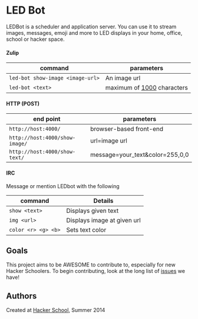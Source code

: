 LED Bot
=========

LEDBot is a scheduler and application server. You can use it to stream images, messages, emoji and more to LED displays in your home, office, school or hacker space.

#### Zulip

| command                              | parameters         |
| ------------------------------------ | ------------------ |
| ```led-bot show-image <image-url>``` | An image url  |
| ```led-bot <text>```       | maximum of [1000](https://github.com/marqsm/LED-bot/blob/master/textRenderer.py#L12) characters  |

#### HTTP (POST)

| end point                             | parameters         |
| ------------------------------------  | ------------------ |
| ```http://host:4000/```    			| browser-based front-end |
| ```http://host:4000/show-image/```    | url=image url  |
| ```http://host:4000/show-text/```     | message=your_text&color=255,0,0  |

#### IRC

Message or mention LEDbot with the following

| command                            | Details         |
| ------------------------------------  | ------------------ |
| ```show <text>```    					| Displays given text  |
| ```img <url>```     					| Displays image at given url  |
| ```color <r> <g> <b>```     					| Sets text color  |

## Goals

This project aims to be AWESOME to contribute to, especially for new Hacker
Schoolers.  To begin contributing, look at the long list of
[issues](https://github.com/marqsm/LED-bot/issues) we have!

## Authors

Created at [Hacker School](https://hackerschool.com), Summer 2014
